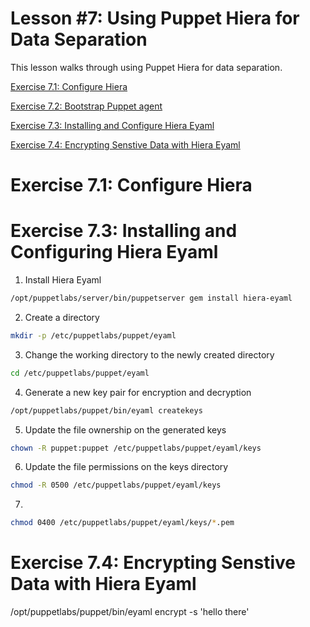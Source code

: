 # Lesson #7: Using Puppet Hiera for Data Separation

This lesson walks through using Puppet Hiera for data separation.

[Exercise 7.1: Configure Hiera](#exercise-71-configure-hiera)

[Exercise 7.2: Bootstrap Puppet agent](#exercise-72-bootstrap-puppet-agent)

[Exercise 7.3: Installing and Configure Hiera Eyaml](#exercise-73-installing-and-configuring-hiera-eyaml)

[Exercise 7.4: Encrypting Senstive Data with Hiera Eyaml](#exercise-74-encrypting-senstive-data-with-hiera-eyaml)


# Exercise 7.1: Configure Hiera

# Exercise 7.3: Installing and Configuring Hiera Eyaml

1. Install Hiera Eyaml

```bash
/opt/puppetlabs/server/bin/puppetserver gem install hiera-eyaml
```

2. Create a directory

```bash
mkdir -p /etc/puppetlabs/puppet/eyaml
```

3. Change the working directory to the newly created directory

```bash
cd /etc/puppetlabs/puppet/eyaml
```

4. Generate a new key pair for encryption and decryption

```bash
/opt/puppetlabs/puppet/bin/eyaml createkeys
```

5. Update the file ownership on the generated keys

```bash
chown -R puppet:puppet /etc/puppetlabs/puppet/eyaml/keys
```

6. Update the file permissions on the keys directory

```bash
chmod -R 0500 /etc/puppetlabs/puppet/eyaml/keys
```

7. 

```bash
chmod 0400 /etc/puppetlabs/puppet/eyaml/keys/*.pem
```

# Exercise 7.4: Encrypting Senstive Data with Hiera Eyaml

/opt/puppetlabs/puppet/bin/eyaml encrypt -s 'hello there'
